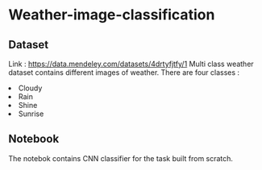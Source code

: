 # Weather-image-classification

## Dataset
Link : https://data.mendeley.com/datasets/4drtyfjtfy/1
Multi class weather dataset contains different images of weather.
There are four classes :
<li>Cloudy</li>
<li>Rain</li>
<li>Shine</li>
<li>Sunrise</li>

## Notebook

The notebok contains CNN classifier for the task built from scratch.
